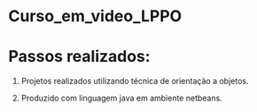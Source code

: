 # Curso_em_video_LPPO

# Passos realizados:

  1. Projetos realizados utilizando técnica de orientação a objetos.

  2. Produzido com linguagem java em ambiente netbeans.
